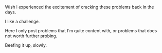 Wish I experienced the excitement of cracking these problems back in the days.

I like a challenge.

Here I only post problems that I'm quite content with, or problems that does not worth further probing.

Beefing it up, slowly.
